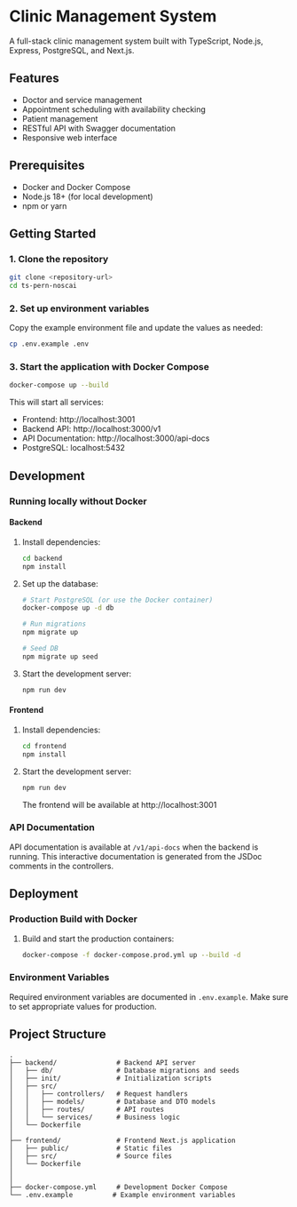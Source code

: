 # Clinic Management System

A full-stack clinic management system built with TypeScript, Node.js, Express, PostgreSQL, and Next.js.

## Features

- Doctor and service management
- Appointment scheduling with availability checking
- Patient management
- RESTful API with Swagger documentation
- Responsive web interface

## Prerequisites

- Docker and Docker Compose
- Node.js 18+ (for local development)
- npm or yarn

## Getting Started

### 1. Clone the repository

```bash
git clone <repository-url>
cd ts-pern-noscai
```

### 2. Set up environment variables

Copy the example environment file and update the values as needed:

```bash
cp .env.example .env
```

### 3. Start the application with Docker Compose

```bash
docker-compose up --build
```

This will start all services:
- Frontend: http://localhost:3001
- Backend API: http://localhost:3000/v1
- API Documentation: http://localhost:3000/api-docs
- PostgreSQL: localhost:5432

## Development

### Running locally without Docker

#### Backend

1. Install dependencies:
   ```bash
   cd backend
   npm install
   ```

2. Set up the database:
   ```bash
   # Start PostgreSQL (or use the Docker container)
   docker-compose up -d db

   # Run migrations
   npm migrate up
   
   # Seed DB
   npm migrate up seed
   ```

3. Start the development server:
   ```bash
   npm run dev
   ```

#### Frontend

1. Install dependencies:
   ```bash
   cd frontend
   npm install
   ```

2. Start the development server:
   ```bash
   npm run dev
   ```

   The frontend will be available at http://localhost:3001

### API Documentation

API documentation is available at `/v1/api-docs` when the backend is running. This interactive documentation is generated from the JSDoc comments in the controllers.

## Deployment

### Production Build with Docker

1. Build and start the production containers:
   ```bash
   docker-compose -f docker-compose.prod.yml up --build -d
   ```

### Environment Variables

Required environment variables are documented in `.env.example`. Make sure to set appropriate values for production.

## Project Structure

```
.
├── backend/               # Backend API server
│   ├── db/                # Database migrations and seeds
│   ├── init/              # Initialization scripts
│   ├── src/
│   │   ├── controllers/   # Request handlers
│   │   ├── models/        # Database and DTO models
│   │   ├── routes/        # API routes
│   │   └── services/      # Business logic
│   └── Dockerfile
│
├── frontend/              # Frontend Next.js application
│   ├── public/            # Static files
│   ├── src/               # Source files
│   └── Dockerfile
│
│
├── docker-compose.yml     # Development Docker Compose
└── .env.example          # Example environment variables
```
